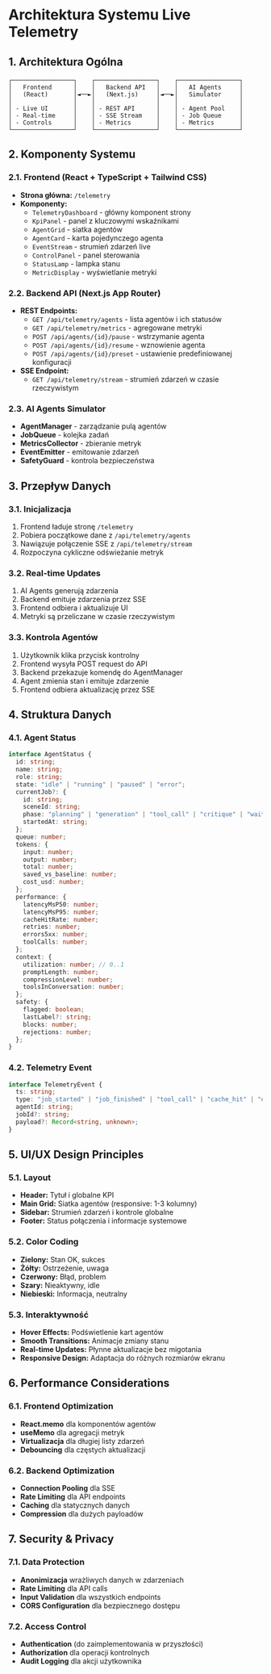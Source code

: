 # Architektura Systemu Live Telemetry

## 1. Architektura Ogólna

```
┌─────────────────┐    ┌─────────────────┐    ┌─────────────────┐
│   Frontend      │    │   Backend API   │    │   AI Agents     │
│   (React)       │◄──►│   (Next.js)     │◄──►│   Simulator     │
│                 │    │                 │    │                 │
│ - Live UI       │    │ - REST API      │    │ - Agent Pool    │
│ - Real-time     │    │ - SSE Stream    │    │ - Job Queue     │
│ - Controls      │    │ - Metrics       │    │ - Metrics       │
└─────────────────┘    └─────────────────┘    └─────────────────┘
```

## 2. Komponenty Systemu

### 2.1. Frontend (React + TypeScript + Tailwind CSS)
- **Strona główna:** `/telemetry`
- **Komponenty:**
  - `TelemetryDashboard` - główny komponent strony
  - `KpiPanel` - panel z kluczowymi wskaźnikami
  - `AgentGrid` - siatka agentów
  - `AgentCard` - karta pojedynczego agenta
  - `EventStream` - strumień zdarzeń live
  - `ControlPanel` - panel sterowania
  - `StatusLamp` - lampka stanu
  - `MetricDisplay` - wyświetlanie metryki

### 2.2. Backend API (Next.js App Router)
- **REST Endpoints:**
  - `GET /api/telemetry/agents` - lista agentów i ich statusów
  - `GET /api/telemetry/metrics` - agregowane metryki
  - `POST /api/agents/{id}/pause` - wstrzymanie agenta
  - `POST /api/agents/{id}/resume` - wznowienie agenta
  - `POST /api/agents/{id}/preset` - ustawienie predefiniowanej konfiguracji
- **SSE Endpoint:**
  - `GET /api/telemetry/stream` - strumień zdarzeń w czasie rzeczywistym

### 2.3. AI Agents Simulator
- **AgentManager** - zarządzanie pulą agentów
- **JobQueue** - kolejka zadań
- **MetricsCollector** - zbieranie metryk
- **EventEmitter** - emitowanie zdarzeń
- **SafetyGuard** - kontrola bezpieczeństwa

## 3. Przepływ Danych

### 3.1. Inicjalizacja
1. Frontend ładuje stronę `/telemetry`
2. Pobiera początkowe dane z `/api/telemetry/agents`
3. Nawiązuje połączenie SSE z `/api/telemetry/stream`
4. Rozpoczyna cykliczne odświeżanie metryk

### 3.2. Real-time Updates
1. AI Agents generują zdarzenia
2. Backend emituje zdarzenia przez SSE
3. Frontend odbiera i aktualizuje UI
4. Metryki są przeliczane w czasie rzeczywistym

### 3.3. Kontrola Agentów
1. Użytkownik klika przycisk kontrolny
2. Frontend wysyła POST request do API
3. Backend przekazuje komendę do AgentManager
4. Agent zmienia stan i emituje zdarzenie
5. Frontend odbiera aktualizację przez SSE

## 4. Struktura Danych

### 4.1. Agent Status
```typescript
interface AgentStatus {
  id: string;
  name: string;
  role: string;
  state: "idle" | "running" | "paused" | "error";
  currentJob?: {
    id: string;
    sceneId: string;
    phase: "planning" | "generation" | "tool_call" | "critique" | "waiting";
    startedAt: string;
  };
  queue: number;
  tokens: {
    input: number;
    output: number;
    total: number;
    saved_vs_baseline: number;
    cost_usd: number;
  };
  performance: {
    latencyMsP50: number;
    latencyMsP95: number;
    cacheHitRate: number;
    retries: number;
    errors5xx: number;
    toolCalls: number;
  };
  context: {
    utilization: number; // 0..1
    promptLength: number;
    compressionLevel: number;
    toolsInConversation: number;
  };
  safety: {
    flagged: boolean;
    lastLabel?: string;
    blocks: number;
    rejections: number;
  };
}
```

### 4.2. Telemetry Event
```typescript
interface TelemetryEvent {
  ts: string;
  type: "job_started" | "job_finished" | "tool_call" | "cache_hit" | "error" | "safety_block";
  agentId: string;
  jobId?: string;
  payload?: Record<string, unknown>;
}
```

## 5. UI/UX Design Principles

### 5.1. Layout
- **Header:** Tytuł i globalne KPI
- **Main Grid:** Siatka agentów (responsive: 1-3 kolumny)
- **Sidebar:** Strumień zdarzeń i kontrole globalne
- **Footer:** Status połączenia i informacje systemowe

### 5.2. Color Coding
- **Zielony:** Stan OK, sukces
- **Żółty:** Ostrzeżenie, uwaga
- **Czerwony:** Błąd, problem
- **Szary:** Nieaktywny, idle
- **Niebieski:** Informacja, neutralny

### 5.3. Interaktywność
- **Hover Effects:** Podświetlenie kart agentów
- **Smooth Transitions:** Animacje zmiany stanu
- **Real-time Updates:** Płynne aktualizacje bez migotania
- **Responsive Design:** Adaptacja do różnych rozmiarów ekranu

## 6. Performance Considerations

### 6.1. Frontend Optimization
- **React.memo** dla komponentów agentów
- **useMemo** dla agregacji metryk
- **Virtualizacja** dla długiej listy zdarzeń
- **Debouncing** dla częstych aktualizacji

### 6.2. Backend Optimization
- **Connection Pooling** dla SSE
- **Rate Limiting** dla API endpoints
- **Caching** dla statycznych danych
- **Compression** dla dużych payloadów

## 7. Security & Privacy

### 7.1. Data Protection
- **Anonimizacja** wrażliwych danych w zdarzeniach
- **Rate Limiting** dla API calls
- **Input Validation** dla wszystkich endpoints
- **CORS Configuration** dla bezpiecznego dostępu

### 7.2. Access Control
- **Authentication** (do zaimplementowania w przyszłości)
- **Authorization** dla operacji kontrolnych
- **Audit Logging** dla akcji użytkownika

